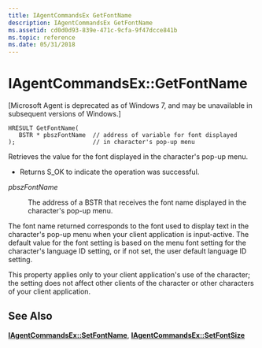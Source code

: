 ```yaml
---
title: IAgentCommandsEx GetFontName
description: IAgentCommandsEx GetFontName
ms.assetid: cd0d0d93-839e-471c-9cfa-9f47dcce841b
ms.topic: reference
ms.date: 05/31/2018
---
```


# IAgentCommandsEx::GetFontName

\[Microsoft Agent is deprecated as of Windows 7, and may be unavailable in subsequent versions of Windows.\]

``` syntax
HRESULT GetFontName(
   BSTR * pbszFontName  // address of variable for font displayed 
);                      // in character's pop-up menu
```

Retrieves the value for the font displayed in the character's pop-up menu.

-   Returns S\_OK to indicate the operation was successful.

<dl> <dt>

<span id="pbszFontName"></span><span id="pbszfontname"></span><span id="PBSZFONTNAME"></span>*pbszFontName*
</dt> <dd>

The address of a BSTR that receives the font name displayed in the character's pop-up menu.

</dd> </dl>

The font name returned corresponds to the font used to display text in the character's pop-up menu when your client application is input-active. The default value for the font setting is based on the menu font setting for the character's language ID setting, or if not set, the user default language ID setting.

This property applies only to your client application's use of the character; the setting does not affect other clients of the character or other characters of your client application.

## See Also

[**IAgentCommandsEx::SetFontName**](iagentcommandsex--setfontname.md), [**IAgentCommandsEx::SetFontSize**](iagentcommandsex--setfontsize.md)


 

 




